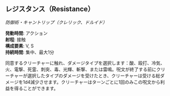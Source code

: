 ## レジスタンス（Resistance）
*防御術・キャントリップ（クレリック、ドルイド）*

**発動時間**: アクション  
**射程**: 接触  
**構成要素**: V, S  
**持続時間**: 集中、最大1分

同意するクリーチャーに触れ、ダメージタイプを選択します：酸、殴打、冷気、火、電撃、死霊、刺突、毒、光輝、斬撃、または雷鳴。呪文が終了する前にクリーチャーが選択したタイプのダメージを受けたとき、クリーチャーは受ける総ダメージを1d4減少させます。クリーチャーはターンごとに1回のみこの呪文から利益を得ることができます。